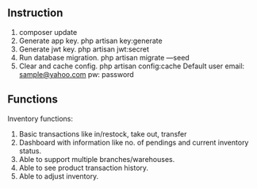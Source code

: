 ## Instruction

1. composer update
2. Generate app key. php artisan key:generate
3. Generate jwt key. php artisan jwt:secret
4. Run database migration. php artisan migrate —seed
5. Clear and cache config. php artisan config:cache 
Default user
email: sample@yahoo.com
pw: password

## Functions
Inventory functions:
1. Basic transactions like in/restock, take out, transfer
2. Dashboard with information like no. of pendings and current inventory status.
3. Able to support multiple branches/warehouses.
4. Able to see product transaction history.
5. Able to adjust inventory.
